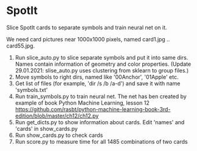 # SpotIt
Slice SpotIt cards to separate symbols and train neural net on it.

We need card pictures near 1000x1000 pixels, named card1.jpg .. card55.jpg.
1. Run slice_auto.py to slice separate symbols and put it into same dirs. Names contain information of geometry and color properties.
(Update 29.01.2021: slise_auto.py uses clustering from sklearn to group files.)
2. Move symbols to right dirs, named like '00Anchor', '01Apple' etc.
3. Get list of files (for example, 'dir /s /b /a-d') and save it with name 'symbols.txt'
4. Run train_symbols.py to train neural net. The net has ben created by example of book Python Machine Learning, lesson 12 https://github.com/rasbt/python-machine-learning-book-3rd-edition/blob/master/ch12/ch12.py
5. Run get_dicts.py to show information about cards. Edit 'names' and 'cards' in show_cards.py
6. Run show_cards.py to check cards
7. Run score.py to measure time for all 1485 combinations of two cards
